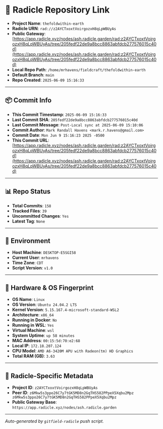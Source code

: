 # 🔗 Radicle Repository Link

- **Project Name**: `thefoldwithin-earth`
- **Radicle URN**: `rad://z2AYCTxoxtVoirgozxH8qLpWBUyAs`
- **Public Gateway**: [https://app.radicle.xyz/nodes/ash.radicle.garden/rad:z2AYCTxoxtVoirgozxH8qLpWBUyAs/tree/205fedf22de9a8bcc8863abfdcb277576015c40d](https://app.radicle.xyz/nodes/ash.radicle.garden/rad:z2AYCTxoxtVoirgozxH8qLpWBUyAs/tree/205fedf22de9a8bcc8863abfdcb277576015c40d)
- **Local Repo Path**: `/home/mrhavens/fieldcraft/thefoldwithin-earth`
- **Default Branch**: `main`
- **Repo Created**: `2025-06-09 15:16:33`

---

## 📦 Commit Info

- **This Commit Timestamp**: `2025-06-09 15:16:33`
- **Last Commit SHA**: `205fedf22de9a8bcc8863abfdcb277576015c40d`
- **Last Commit Message**: `Post-Local sync at 2025-06-09 15:10:06`
- **Commit Author**: `Mark Randall Havens <mark.r.havens@gmail.com>`
- **Commit Date**: `Mon Jun 9 15:16:23 2025 -0500`
- **This Commit URL**: [https://app.radicle.xyz/nodes/ash.radicle.garden/rad:z2AYCTxoxtVoirgozxH8qLpWBUyAs/tree/205fedf22de9a8bcc8863abfdcb277576015c40d](https://app.radicle.xyz/nodes/ash.radicle.garden/rad:z2AYCTxoxtVoirgozxH8qLpWBUyAs/tree/205fedf22de9a8bcc8863abfdcb277576015c40d)

---

## 📊 Repo Status

- **Total Commits**: `158`
- **Tracked Files**: `39`
- **Uncommitted Changes**: `Yes`
- **Latest Tag**: `None`

---

## 🧭 Environment

- **Host Machine**: `DESKTOP-E5SGI58`
- **Current User**: `mrhavens`
- **Time Zone**: `CDT`
- **Script Version**: `v1.0`

---

## 🧬 Hardware & OS Fingerprint

- **OS Name**: `Linux`
- **OS Version**: `Ubuntu 24.04.2 LTS`
- **Kernel Version**: `5.15.167.4-microsoft-standard-WSL2`
- **Architecture**: `x86_64`
- **Running in Docker**: `No`
- **Running in WSL**: `Yes`
- **Virtual Machine**: `wsl`
- **System Uptime**: `up 58 minutes`
- **MAC Address**: `00:15:5d:70:e2:68`
- **Local IP**: `172.18.207.124`
- **CPU Model**: `AMD A6-3420M APU with Radeon(tm) HD Graphics`
- **Total RAM (GB)**: `3.63`

---

## 🌱 Radicle-Specific Metadata

- **Project ID**: `z2AYCTxoxtVoirgozxH8qLpWBUyAs`
- **Peer ID**: `z6Mkw5s3ppo26C7y7tGK5MD8n2GqTHS582PPpeX5Xqbu2Mpz
z6Mkw5s3ppo26C7y7tGK5MD8n2GqTHS582PPpeX5Xqbu2Mpz`
- **Public Gateway Base**: `https://app.radicle.xyz/nodes/ash.radicle.garden`

---

_Auto-generated by `gitfield-radicle` push script._
